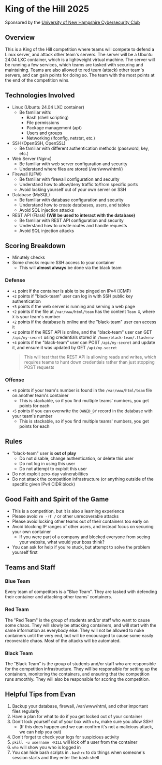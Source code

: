 # King of the Hill 2025

Sponsored by the [University of New Hampshire Cybersecurity Club](https://cyber.cs.unh.edu/)

## Overview

This is a King of the Hill competition where teams will compete to defend a Linux server, and attack other team's servers. The server will be a Ubuntu 24.04 LXC container, which is a lightweight virtual machine. The server will be running a few services, which teams are tasked with securing and maintaining. Teams are also allowed to red team (attack) other team's servers, and can gain points for doing so. The team with the most points at the end of the competition wins.

## Technologies Involved

- Linux (Ubuntu 24.04 LXC container)
    - Be familiar with:
        - Bash (shell scripting)
        - File permissions
        - Package management (apt)
        - Users and groups
        - Networking (ifconfig, netstat, etc.)
- SSH (OpenSSH, OpenSSL)
    - Be familiar with different authentication methods (password, key, etc.)
- Web Server (Nginx)
    - Be familiar with web server configuration and security
    - Understand where files are stored (/var/www/html/)
- Firewall (UFW)
    - Be familiar with firewall configuration and security
    - Understand how to allow/deny traffic to/from specific ports
    - Avoid locking yourself out of your own server on SSH
- Database (MySQL)
    - Be familiar with database configuration and security
    - Understand how to create databases, users, and tables
    - Avoid SQL injection attacks
- REST API (Flask) **(Will be used to interact with the database)**
    - Be familiar with REST API configuration and security
    - Understand how to create routes and handle requests
    - Avoid SQL injection attacks

## Scoring Breakdown

- Minutely checks
- Some checks require SSH access to your container
    - This will **almost always** be done via the black team

### Defense

- `+1` point if the container is able to be pinged on IPv4 (ICMP)
- `+2` points if "black-team" user can log in with SSH public key authentication
- `+3` points if the web server is running and serving a web page
- `+2` points if the file at `/var/www/html/team` has the content `Team X`, where `X` is your team's number
- `+2` points if the database is online and the "black-team" user can access it
- `+2` points if the REST API is online, and the "black-team" user can GET `/api/my-secret` using credentials stored in `/home/black-team/.flaskenv`
- `+4` points if the "black-team" user can POST `/api/my-secret` and update it, and ensure it was updated by GET `/api/my-secret`
    > This will test that the REST API is allowing reads and writes, which requires teams to hunt down credentials rather than just stopping POST requests

### Offense

- `+5` points if your team's number is found in the `/var/www/html/team` file on another team's container
    - This is stackable, so if you find multiple teams' numbers, you get points for each
- `+5` points if you can overwrite the `OWNED_BY` record in the database with your team's number
    - This is stackable, so if you find multiple teams' numbers, you get points for each

## Rules

- "black-team" user is **out of play**
    - Do not disable, change authentication, or delete this user
    - Do not log in using this user
    - Do not attempt to exploit this user
- Do not exploit zero-day vulnerabilities
- Do not attack the competition infrastructure (or anything outside of the specific given IPv4 CIDR block)

## Good Faith and Spirit of the Game

- This is a competition, but it is also a learning experience
- Please avoid `rm -rf /` or other unrecoverable attacks
- Please avoid locking other teams out of their containers too early on
- Avoid blocking IP ranges of other users, and instead focus on securing your own container
    - If you were part of a company and blocked everyone from seeing your website, what would your boss think?
- You can ask for help if you're stuck, but attempt to solve the problem yourself first

## Teams and Staff

### Blue Team

Every team of competitors is a "Blue Team". They are tasked with defending their container and attacking other teams' containers.

### Red Team

The "Red Team" is the group of students and/or staff who want to cause some chaos. They will slowly be attacking containers, and will start with the same information as everybody else. They will not be allowed to nuke containers until the very end, but will be encouraged to cause some easily recoverable chaos. Most of the attacks will be automated.

### Black Team

The "Black Team" is the group of students and/or staff who are responsible for the competition infrastructure. They will be responsible for setting up the containers, monitoring the containers, and ensuring that the competition runs smoothly. They will also be responsible for scoring the competition.

## Helpful Tips from Evan

1. Backup your database, firewall, /var/www/html, and other important files regularly
2. Have a plan for what to do if you get locked out of your container
3. Don't lock yourself out of your box with `ufw`, make sure you allow SSH!
    - (If this does happen and we can confirm it's not a malicious attack, we can help you out)
4. Don't forget to check your logs for suspicious activity
5. `pkill -u username -KILL` will kick off a user from the container
6. `who` will show you who is logged in
7. You can hide bash scripts in `.bashrc` to do things when someone's session starts and they enter the bash shell
